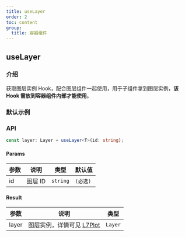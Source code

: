 ```yaml
---
title: useLayer
order: 2
toc: content
group:
  title: 容器组件
---
```


## useLayer

### 介绍

获取图层实例 Hook，配合图层组件一起使用，用于子组件拿到图层实例，**该 Hook 需放到容器组件内部才能使用**。

### 默认示例

<code src="./demos/default.tsx" compact defaultShowCode></code>

### API

```ts
const layer: Layer = useLayer<T>(id: string);
```

#### Params

| 参数 | 说明    | 类型     | 默认值   |
| ---- | ------- | -------- | -------- |
| id   | 图层 ID | `string` | `(必选)` |

#### Result

| 参数  | 说明                                                                                              | 类型    |
| ----- | ------------------------------------------------------------------------------------------------- | ------- |
| layer | 图层实例，详情可见 [L7Plot](https://l7plot.antv.antgroup.com/zh/docs/api/base-layers/point-layer) | `Layer` |
